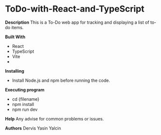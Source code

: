 # ToDo-with-React-and-TypeScript

**Description**
This is a To-Do web app for tracking and displaying a list of to-do
items.

**Built With**
- React
- TypeScript
- Vite
- 
**Installing**
- Install Node.js and npm before running the code.
  

**Executing program**

- cd {filename}
- npm install
- npm run dev



**Help**
Any advise for common problems or issues.


**Authors**
Dervis Yasin Yalcin



